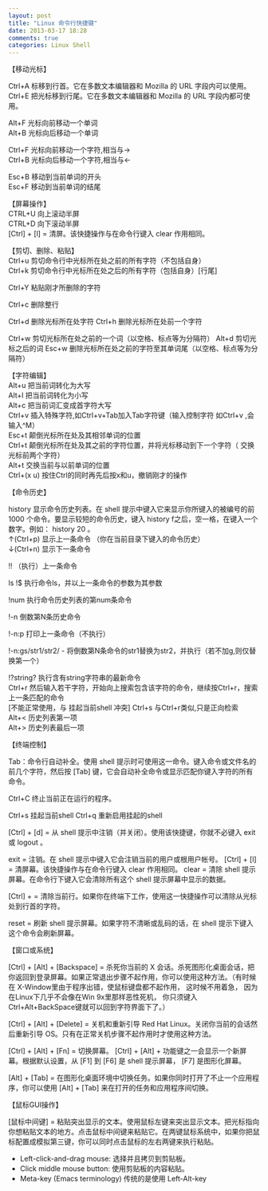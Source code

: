 ```yaml
---
layout: post
title: "Linux 命令行快捷键"
date: 2013-03-17 18:28
comments: true
categories: Linux Shell 
---
```


【移动光标】　　

Ctrl+A	标移到行首。它在多数文本编辑器和 Mozilla 的 URL 字段内可以使用。  
Ctrl+E	把光标移到行尾。它在多数文本编辑器和 Mozilla 的 URL 字段内都可使用。

Alt+F 光标向前移动一个单词  
Alt+B 光标向后移动一个单词

Ctrl+F 光标向前移动一个字符,相当与->  
Ctrl+B 光标向后移动一个字符,相当与<-

Esc+B 移动到当前单词的开头  
Esc+F 移动到当前单词的结尾

【屏幕操作】  
CTRL+U 向上滚动半屏  
CTRL+D 向下滚动半屏  
 [Ctrl] + [l] = 清屏。该快捷操作与在命令行键入 clear 作用相同。  

【剪切、删除、粘贴】  
Ctrl+u 剪切命令行中光标所在处之前的所有字符（不包括自身）  
Ctrl+k 剪切命令行中光标所在处之后的所有字符（包括自身）[行尾]  

Ctrl+Y 粘贴刚才所删除的字符  

Ctrl+c 删除整行  


Ctrl+d 删除光标所在处字符
Ctrl+h 删除光标所在处前一个字符

Ctrl+w 剪切光标所在处之前的一个词（以空格、标点等为分隔符）
Alt+d 剪切光标之后的词
Esc+w 删除光标所在处之前的字符至其单词尾（以空格、标点等为分隔符）


【字符编辑】  
Alt+u 把当前词转化为大写  
Alt+l 把当前词转化为小写  
Alt+c 把当前词汇变成首字符大写  
Ctrl+v 插入特殊字符,如Ctrl+v+Tab加入Tab字符键（输入控制字符 如Ctrl+v ,会输入^M）  
Esc+t 颠倒光标所在处及其相邻单词的位置  
Ctrl+t 颠倒光标所在处及其之前的字符位置，并将光标移动到下一个字符（
交换光标前两个字符）  
Alt+t 交换当前与以前单词的位置  
Ctrl+(x u) 按住Ctrl的同时再先后按x和u，撤销刚才的操作  

 【命令历史】

history   显示命令历史列表。在 shell 提示中键入它来显示你所键入的被编号的前 1000 个命令。要显示较短的命令历史，键入 history f之后，空一格，在键入一个数字。例如： history 20 。  
↑(Ctrl+p) 显示上一条命令  （你在当前目录下键入的命令历史）  
↓(Ctrl+n) 显示下一条命令  


!! （执行）上一条命令  

ls !$ 执行命令ls，并以上一条命令的参数为其参数

!num 执行命令历史列表的第num条命令

!-n 倒数第N条历史命令

!-n:p 打印上一条命令（不执行）

 !-n:gs/str1/str2/ - 将倒数第N条命令的str1替换为str2，并执行（若不加g,则仅替换第一个）


!?string? 执行含有string字符串的最新命令  
Ctrl+r 然后输入若干字符，开始向上搜索包含该字符的命令，继续按Ctrl+r，搜索上一条匹配的命令  
[不能正常使用，与 挂起当前shell 冲突] Ctrl+s 与Ctrl+r类似,只是正向检索  
Alt+< 历史列表第一项  
Alt+> 历史列表最后一项  


【终端控制】
     
Tab：命令行自动补全。使用 shell 提示时可使用这一命令。键入命令或文件名的前几个字符，然后按 [Tab] 键，它会自动补全命令或显示匹配你键入字符的所有命令。

Ctrl+C 终止当前正在运行的程序。

Ctrl+s 挂起当前shell
Ctrl+q 重新启用挂起的shell

<!--
//Ctrl-Z: 暂停程序，并将进程移到后台（处理暂停状态）。  
//Ctrl-S: 停止向屏幕输出。  
//Ctrl-Q: 重新激活向屏幕输出。  
-->




 [Ctrl] + [d] = 从 shell 提示中注销（并关闭）。使用该快捷键，你就不必键入 exit 或 logout 。

exit = 注销。在 shell 提示中键入它会注销当前的用户或根用户帐号。
 [Ctrl] + [l] = 清屏幕。该快捷操作与在命令行键入 clear 作用相同。
clear = 清除 shell 提示屏幕。在命令行下键入它会清除所有这个 shell 提示屏幕中显示的数据。


 [Ctrl] + = 清除当前行。如果你在终端下工作，使用这一快捷操作可以清除从光标处到行首的字符。
 
reset = 刷新 shell 提示屏幕。如果字符不清晰或乱码的话，在 shell 提示下键入这个命令会刷新屏幕。

【窗口或系统】

[Ctrl] + [Alt] + [Backspace] = 杀死你当前的 X 会话。杀死图形化桌面会话，把你返回到登录屏幕。如果正常退出步骤不起作用，你可以使用这种方法。（有时候在 X-Window里由于程序出错，使鼠标键盘都不起作用， 这时候不用着急， 因为在Linux下几乎不会像在Win 9x里那样恶性死机， 你只须键入Ctrl+Alt+BackSpace键就可以回到字符界面下了。）  

[Ctrl] + [Alt] + [Delete] = 关机和重新引导 Red Hat Linux。关闭你当前的会话然后重新引导 OS。只有在正常关机步骤不起作用时才使用这种方法。  

[Ctrl] + [Alt] + [Fn] = 切换屏幕。 [Ctrl] + [Alt] + 功能键之一会显示一个新屏幕。根据默认设置，从 [F1] 到 [F6] 是 shell 提示屏幕， [F7] 是图形化屏幕。  

[Alt] + [Tab] = 在图形化桌面环境中切换任务。如果你同时打开了不止一个应用程序，你可以使用 [Alt] + [Tab] 来在打开的任务和应用程序间切换。


【鼠标GUI操作】

[鼠标中间键] = 粘贴突出显示的文本。使用鼠标左键来突出显示文本。把光标指向你想粘贴文本的地方。点击鼠标中间键来粘贴它。在两键鼠标系统中，如果你把鼠标配置成模拟第三键，你可以同时点击鼠标的左右两键来执行粘贴。

- Left-click-and-drag mouse: 选择并且拷贝到剪贴板。
- Click middle mouse button: 使用剪贴板的内容粘贴。
- Meta-key (Emacs terminology) 传统的是使用 Left-Alt-key
